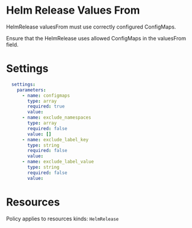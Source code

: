 # Helm Release Values From

HelmRelease valuesFrom must use correctly configured ConfigMaps.

Ensure that the HelmRelease uses allowed ConfigMaps in the valuesFrom field.

# Settings
```yaml
  settings:
    parameters:
      - name: configmaps
        type: array
        required: true
        value:
      - name: exclude_namespaces
        type: array
        required: false
        value: []
      - name: exclude_label_key
        type: string
        required: false
        value:
      - name: exclude_label_value
        type: string
        required: false
        value:
```

# Resources
Policy applies to resources kinds:
`HelmRelease`
